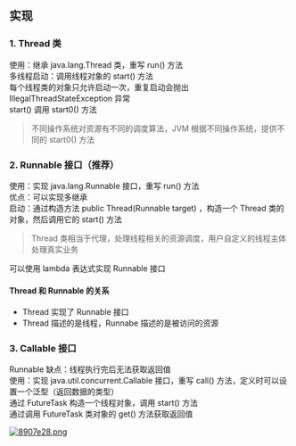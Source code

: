 ## 实现
### 1. Thread 类
使用：继承 java.lang.Thread 类，重写 run() 方法  
多线程启动：调用线程对象的 start() 方法  
每个线程类的对象只允许启动一次，重复启动会抛出 IllegalThreadStateException 异常  
start() 调用 start0() 方法  
> 不同操作系统对资源有不同的调度算法，JVM 根据不同操作系统，提供不同的 start0() 方法  

### 2. Runnable 接口（推荐）
使用：实现 java.lang.Runnable 接口，重写 run() 方法  
优点：可以实现多继承  
启动：通过构造方法 public Thread(Runnable target) ，构造一个 Thread 类的对象，然后调用它的 start() 方法   

> Thread 类相当于代理，处理线程相关的资源调度，用户自定义的线程主体处理真实业务

可以使用 lambda 表达式实现 Runnable 接口  

#### Thread 和 Runnable 的关系
- Thread 实现了 Runnable 接口
- Thread 描述的是线程，Runnabe 描述的是被访问的资源

### 3. Callable 接口
Runnable 缺点：线程执行完后无法获取返回值  
使用：实现 java.util.concurrent.Callable 接口，重写 call() 方法，定义时可以设置一个泛型（返回数据的类型）  
通过 FutureTask<V> 构造一个线程对象，调用 start() 方法  
通过调用 FutureTask<V> 类对象的 get() 方法获取返回值


[![8907e28.png](https://i.postimg.cc/5NcLnVg2/8907e28.png)](https://postimg.cc/14H83bbk)
